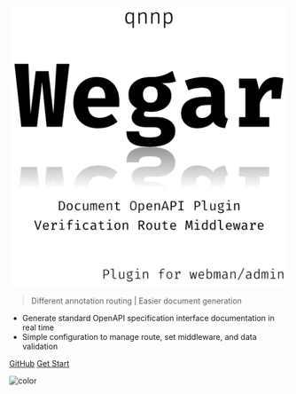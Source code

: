![logo](../_media/img/logo.512.png ':size=300')

> Different annotation routing | Easier document generation

* Generate standard OpenAPI specification interface documentation in real time
* Simple configuration to manage route, set middleware, and data validation

[<span class="icon-mark-github"/> GitHub](https://github.com/qnnp-me/wegar)
[<span class="icon-startup-rocket"/> Get Start](/en/QuickStart.md?id=home)

![color](#fff)
